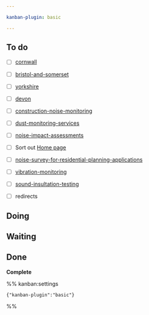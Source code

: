 ```yaml
---

kanban-plugin: basic

---
```


## To do

- [ ] [cornwall](locations/cornwall.md)
- [ ] [bristol-and-somerset](locations/bristol-and-somerset.md)
- [ ] [yorkshire](locations/yorkshire.md)
- [ ] [devon](locations/devon.md)
- [ ] [construction-noise-monitoring](services/construction-noise-monitoring.md)
- [ ] [dust-monitoring-services](services/dust-monitoring-services.md)
- [ ] [noise-impact-assessments](services/noise-impact-assessments.md)
- [ ] Sort out [Home page](_index.md)
- [ ] [noise-survey-for-residential-planning-applications](services/noise-survey-for-residential-planning-applications.md)
- [ ] [vibration-monitoring](services/vibration-monitoring.md)
- [ ] [sound-insultation-testing](services/sound-insultation-testing.md)
- [ ] redirects


## Doing



## Waiting



## Done

**Complete**




%% kanban:settings
```
{"kanban-plugin":"basic"}
```
%%